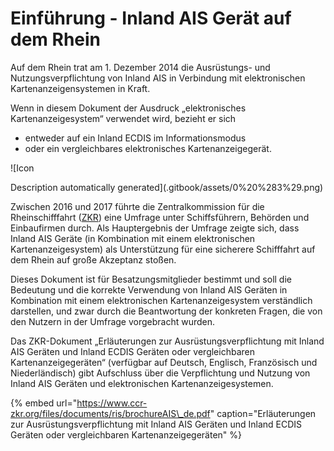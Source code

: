 # Einführung - Inland AIS Gerät auf dem Rhein

Auf dem Rhein trat am 1. Dezember 2014 die Ausrüstungs- und Nutzungsverpflichtung von Inland AIS in Verbindung mit elektronischen Kartenanzeigensystemen in Kraft.

Wenn in diesem Dokument der Ausdruck „elektronisches Kartenanzeigesystem“ verwendet wird, bezieht er sich

* entweder auf ein Inland ECDIS im Informationsmodus
* oder ein vergleichbares elektronisches Kartenanzeigegerät.

![Icon

Description automatically generated](.gitbook/assets/0%20%283%29.png)

Zwischen 2016 und 2017 führte die Zentralkommission für die Rheinschifffahrt \([ZKR](https://www.ccr-zkr.org/)\) eine Umfrage unter Schiffsführern, Behörden und Einbaufirmen durch. Als Hauptergebnis der Umfrage zeigte sich, dass Inland AIS Geräte \(in Kombination mit einem elektronischen Kartenanzeigesystem\) als Unterstützung für eine sicherere Schifffahrt auf dem Rhein auf große Akzeptanz stoßen.

Dieses Dokument ist für Besatzungsmitglieder bestimmt und soll die Bedeutung und die korrekte Verwendung von Inland AIS Geräten in Kombination mit einem elektronischen Kartenanzeigesystem verständlich darstellen, und zwar durch die Beantwortung der konkreten Fragen, die von den Nutzern in der Umfrage vorgebracht wurden.

Das ZKR-Dokument „Erläuterungen zur Ausrüstungsverpflichtung mit Inland AIS Geräten und Inland ECDIS Geräten oder vergleichbaren Kartenanzeigegeräten“ \(verfügbar auf Deutsch, Englisch, Französisch und Niederländisch\) gibt Aufschluss über die Verpflichtung und Nutzung von Inland AIS Geräten und elektronischen Kartenanzeigesystemen.

{% embed url="https://www.ccr-zkr.org/files/documents/ris/brochureAIS\_de.pdf" caption="Erläuterungen zur Ausrüstungsverpflichtung mit Inland AIS Geräten und Inland ECDIS Geräten oder vergleichbaren Kartenanzeigegeräten" %}



